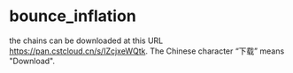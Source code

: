 # bounce_inflation

the chains can be downloaded at this URL https://pan.cstcloud.cn/s/IZcjxeWQtk. The Chinese character “下载” means "Download".
